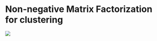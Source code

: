 Non-negative Matrix Factorization for clustering
================================================

<img src=http://upload.wikimedia.org/wikipedia/commons/f/f9/NMF.png>

